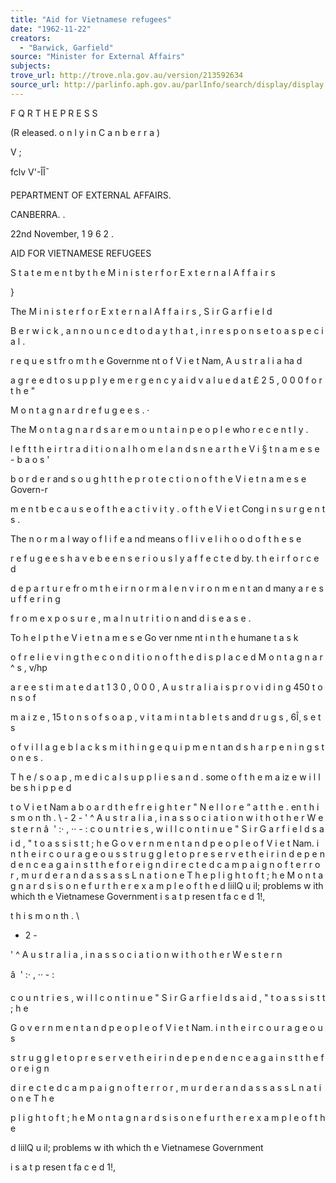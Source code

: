 ```yaml
---
title: "Aid for Vietnamese refugees"
date: "1962-11-22"
creators:
  - "Barwick, Garfield"
source: "Minister for External Affairs"
subjects:
trove_url: http://trove.nla.gov.au/version/213592634
source_url: http://parlinfo.aph.gov.au/parlInfo/search/display/display.w3p;query=Id%3A%22media/pressrel/HPR10011717%22
---
```


 F Q R  T H E  P R E S S

 (R eleased. o n l y  i n  C a n b e r r a )

 V ;

 fclv V'-ÎÎ¯

 PEPARTMENT OF EXTERNAL AFFAIRS. 

 CANBERRA. .

 22nd November, 1 9 6 2 .

 AID FOR VIETNAMESE REFUGEES

 S t a t e m e n t  by t h e  M i n i s t e r  f o r  E x t e r n a l  A f f a i r s

 }

 The M i n i s t e r  f o r  E x t e r n a l  A f f a i r s ,  S i r  G a r f i e l d  

 B e r w i c k ,  a n n o u n c e d  t o d a y  t h a t ,  i n  r e s p o n s e  t o  a s p e c i a l  . 

 r e q u e s t  fr o m  t h e  Governme nt o f  V i e t  Nam, A u s t r a l i a  ha d 

 a g r e e d  t o  s u p p l y  e m e r g e n c y  a i d  v a l u e d  a t  £ 2 5 , 0 0 0  f o r  t h e "  

 M o n t a g n a r d  r e f u g e e s .  ·

 The M o n t a g n a r d s  a r e  m o u n t a i n  p e o p l e  who r e c e n t l y  . 

 l e f t  t h e i r  t r a d i t i o n a l  h o m e l a n d s  n e a r  t h e  V i § t n a m e s e - b a o s  '

 b o r d e r  and s o u g h t  t h e  p r o t e c t i o n  o f  t h e  V i e t n a m e s e  Govern-r 

 m e n t  b e c a u s e  o f  t h e  a c t i v i t y . o f  t h e  V i e t  Cong i n s u r g e n t s .

 The n o r m a l  way o f  l i f e  a nd means o f  l i v e l i h o o d  o f  t h e s e  

 r e f u g e e s  h a v e  b e e n  s e r i o u s l y  a f f e c t e d  by. t h e i r  f o r c e d  

 d e p a r t u r e  fr o m  t h e i r  n o r m a l  e n v i r o n m e n t  an d many a r e  s u f f e r i n g  

 f r o m  e x p o s u r e ,  m a l n u t r i t i o n  and d i s e a s e .

 To h e l p  t h e  V i e t n a m e s e  Go ver nme nt i n  t h e  humane t a s k  

 o f  r e l i e v i n g  t h e  c o n d i t i o n  o f  t h e  d i s p l a c e d  M o n t a g n a r ^ s , v/hp 

 a r e  e s t i m a t e d  a t  1 3 0 , 0 0 0 , A u s t r a l i a  i s  p r o v i d i n g  450 t o n s  o f  

 m a i z e ,  15 t o n s  o f  s o a p ,  v i t a m i n  t a b l e t s  and d r u g s , 6Î¸ s e t s  

 o f  v i l l a g e  b l a c k s m i t h i n g  e q u i p m e n t  an d  s h a r p e n i n g  s t o n e s .

 T h e / s o a p ,  m e d i c a l  s u p p l i e s  a n d .  some o f  t h e  m a iz e  w i l l  be s h i p p e d  

 t o  V i e t  Nam a b o a r d  t h e  f r e i g h t e r  " N e l l o r e “ a t  t h e . en t h i s  m o n th . \ - 2 - ' ^ A u s t r a l i a ,  i n  a s s o c i a t i o n  w i t h  o t h e r  W e s t e r n   â   ' :· , ·· - :  c o u n t r i e s ,  w i l l  c o n t i n u e "  S i r  G a r f i e l d  s a i d ,  " t o  a s s i s t  t ; h e G o v e r n m e n t  a n d  p e o p l e  o f  V i e t  Nam. i n  t h e i r  c o u r a g e o u s s t r u g g l e  t o  p r e s e r v e  t h e i r  i n d e p e n d e n c e  a g a i n s t  t h e  f o r e i g n d i r e c t e d  c a m p a i g n  o f  t e r r o r ,  m u r d e r  a n d  a s s a s s L n a t i o n e T h e p l i g h t  o f  t ; h e  M o n t a g n a r d s  i s  o n e  f u r t h e r  e x a m p l e  o f  t h e d liilQ u il; problems w ith which th e Vietnamese Government i s  a t p resen t fa c e d 1!,

 t h i s  m o n th . \

 - 2 -

 ' ^ A u s t r a l i a ,  i n  a s s o c i a t i o n  w i t h  o t h e r  W e s t e r n  

 â   ' :· , ·· - : 

 c o u n t r i e s ,  w i l l  c o n t i n u e "  S i r  G a r f i e l d  s a i d ,  " t o  a s s i s t  t ; h e

 G o v e r n m e n t  a n d  p e o p l e  o f  V i e t  Nam. i n  t h e i r  c o u r a g e o u s

 s t r u g g l e  t o  p r e s e r v e  t h e i r  i n d e p e n d e n c e  a g a i n s t  t h e  f o r e i g n

 d i r e c t e d  c a m p a i g n  o f  t e r r o r ,  m u r d e r  a n d  a s s a s s L n a t i o n e T h e

 p l i g h t  o f  t ; h e  M o n t a g n a r d s  i s  o n e  f u r t h e r  e x a m p l e  o f  t h e

 d liilQ u il; problems w ith which th e Vietnamese Government

 i s  a t p resen t fa c e d 1!,

